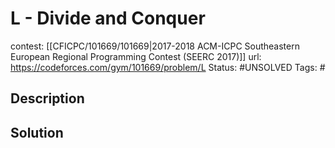 # L - Divide and Conquer

contest: [[CFICPC/101669/101669|2017-2018 ACM-ICPC Southeastern European Regional Programming Contest (SEERC 2017)]]
url: https://codeforces.com/gym/101669/problem/L
Status: #UNSOLVED
Tags: #

## Description

## Solution

